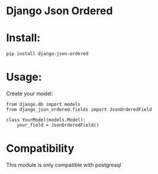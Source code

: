 Django Json Ordered
====================

# Install:
    pip install django-json-ordered

# Usage:

Create your model:

    from django.db import models
    from django_json_ordered.fields import JsonOrderedField

    class YourModel(models.Model):
        your_field = JsonOrderedField()

# Compatibility

This module is only compatible with postgresql